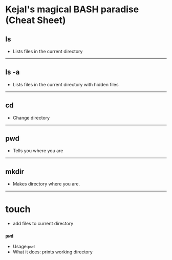 # Kejal's magical BASH paradise (Cheat Sheet)

## ls

* Lists files in the current directory

___

## ls -a

* Lists files in the current directory with hidden files

___

## cd 

* Change directory

___

## pwd

* Tells you where you are

___

## mkdir

* Makes directory where you are.

___

# touch

* add files to current directory 

### `pwd`

* Usage:`pwd`
* What it does: prints working directory





